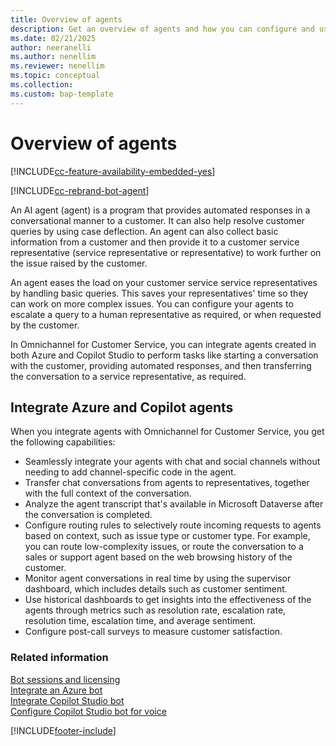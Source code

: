```yaml
---
title: Overview of agents
description: Get an overview of agents and how you can configure and use them in Omnichannel for Customer Service.
ms.date: 02/21/2025
author: neeranelli
ms.author: nenellim
ms.reviewer: nenellim
ms.topic: conceptual
ms.collection:
ms.custom: bap-template
---
```


# Overview of agents

[!INCLUDE[cc-feature-availability-embedded-yes](../../includes/cc-feature-availability-embedded-yes.md)]

[!INCLUDE[cc-rebrand-bot-agent](../../includes/cc-rebrand-bot-agent.md)]


An AI agent (agent) is a program that provides automated responses in a conversational manner to a customer. It can also help resolve customer queries by using case deflection. An agent can also collect basic information from a customer and then provide it to a customer service representative (service representative or representative) to work further on the issue raised by the customer.  

An agent eases the load on your customer service service representatives by handling basic queries. This saves your representatives' time so they can work on more complex issues. You can configure your agents to escalate a query to a human representative as required, or when requested by the customer.

In Omnichannel for Customer Service, you can integrate agents created in both Azure and Copilot Studio to perform tasks like starting a conversation with the customer, providing automated responses, and then transferring the conversation to a service representative, as required.

## Integrate Azure and Copilot agents

When you integrate agents with Omnichannel for Customer Service, you get the following capabilities:

- Seamlessly integrate your agents with chat and social channels without needing to add channel-specific code in the agent.
- Transfer chat conversations from agents to representatives, together with the full context of the conversation.
- Analyze the agent transcript that's available in Microsoft Dataverse after the conversation is completed.
- Configure routing rules to selectively route incoming requests to agents based on context, such as issue type or customer type. For example, you can route low-complexity issues, or route the conversation to a sales or support agent based on the web browsing history of the customer.
- Monitor agent conversations in real time by using the supervisor dashboard, which includes details such as customer sentiment.
- Use historical dashboards to get insights into the effectiveness of the agents through metrics such as resolution rate, escalation rate, resolution time, escalation time, and average sentiment.
- Configure post-call surveys to measure customer satisfaction.

### Related information

[Bot sessions and licensing](bot-session-licensing.md)  
[Integrate an Azure bot](configure-bot-azure.md)  
[Integrate Copilot Studio bot](configure-bot-virtual-agent.md)  
[Configure Copilot Studio bot for voice](voice-channel-pva-bots.md)  

[!INCLUDE[footer-include](../../includes/footer-banner.md)]
